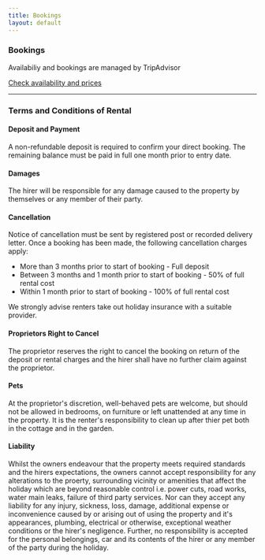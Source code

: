 ```yaml
---
title: Bookings
layout: default
---
```


<div class="row">
  <div class="12u">
    <section class="box">
      <h3>Bookings</h3>
      <p>Availabiliy and bookings are managed by TripAdvisor</p>
      <a href="https://www.tripadvisor.co.uk/VacationRentalReview-g551745-d1777377-Garden_Cottage_Crail-Crail_Fife_Scotland.html" target="_blank" class="button fix">Check availability and prices <span class="fa fa-angle-right fa-lg"></span></a>
      <hr />
      <h3>Terms and Conditions of Rental</h3>
      <h4>Deposit and Payment</h4>
      <p>A non-refundable deposit is required to confirm your direct booking. The remaining balance must be paid in full one month prior to entry date.</p>
      <h4>Damages</h4>
      <p>The hirer will be responsible for any damage caused to the property by themselves or any member of their party.</p>
      <h4>Cancellation</h4>
      <p>Notice of cancellation must be sent by registered post or recorded delivery letter. Once a booking has been made, the following cancellation charges apply:</p>
      <ul>
        <li>More than 3 months prior to start of booking - Full deposit</li>
        <li>Between 3 months and 1 month prior to start of booking - 50% of full rental cost</li>
        <li>Within 1 month prior to start of booking - 100% of full rental cost</li>
      </ul>
      <p>We strongly advise renters take out holiday insurance with a suitable provider.</p>
      <h4>Proprietors Right to Cancel</h4>
      <p>The proprietor reserves the right to cancel the booking on return of the deposit or rental charges and the hirer shall have no further claim against the proprietor.</p>
      <h4>Pets</h4>
      <p>At the proprietor's discretion, well-behaved pets are welcome, but should not be allowed in bedrooms, on furniture or left unattended at any time in the property. It is the renter's responsibility to clean up after thier pet both in the cottage and in the garden.</p>
      <h4>Liability</h4>
      <p>Whilst the owners endeavour that the property meets required standards and the hirers expectations, the owners cannot accept responsibility for any alterations to the proerty, surrounding vicinity or amenities that affect the holiday which are beyond reasonable control i.e. power cuts, road works, water main leaks, failure of third party services. Nor can they accept any liability for any injury, sickness, loss, damage, additional expense or inconvenience caused by or arising out of using the property and it's appearances, plumbing, electrical or otherwise, exceptional weather conditions or the hirer's negligence. Further, no responsibility is accepted for the personal belongings, car and its contents of the hirer or any member of the party during the holiday.</p>
    </section>
  </div>
</div>
